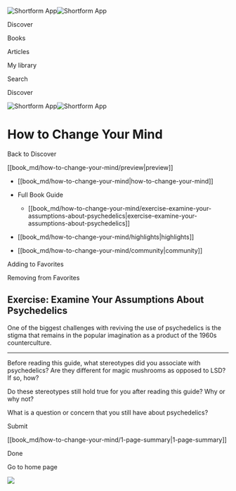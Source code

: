 ![Shortform App](/img/logo.36a2399e.svg)![Shortform App](/img/logo-dark.70c1b072.svg)

Discover

Books

Articles

My library

Search

Discover

![Shortform App](/img/logo.36a2399e.svg)![Shortform App](/img/logo-dark.70c1b072.svg)

# How to Change Your Mind

Back to Discover

[[book_md/how-to-change-your-mind/preview|preview]]

  * [[book_md/how-to-change-your-mind|how-to-change-your-mind]]
  * Full Book Guide

    * [[book_md/how-to-change-your-mind/exercise-examine-your-assumptions-about-psychedelics|exercise-examine-your-assumptions-about-psychedelics]]
  * [[book_md/how-to-change-your-mind/highlights|highlights]]
  * [[book_md/how-to-change-your-mind/community|community]]



Adding to Favorites 

Removing from Favorites 

## Exercise: Examine Your Assumptions About Psychedelics

One of the biggest challenges with reviving the use of psychedelics is the stigma that remains in the popular imagination as a product of the 1960s counterculture.

* * *

Before reading this guide, what stereotypes did you associate with psychedelics? Are they different for magic mushrooms as opposed to LSD? If so, how?

Do these stereotypes still hold true for you after reading this guide? Why or why not?

What is a question or concern that you still have about psychedelics?

Submit 

[[book_md/how-to-change-your-mind/1-page-summary|1-page-summary]]

Done

Go to home page 

![](https://bat.bing.com/action/0?ti=56018282&Ver=2&mid=e6a259f4-9258-42e1-b932-941a5cb6ef0f&sid=49fff5b0636c11eeb9c611038afc8668&vid=4a005010636c11ee80c703d4c4a7acd5&vids=0&msclkid=N&pi=0&lg=en-US&sw=800&sh=600&sc=24&nwd=1&tl=Shortform%20%7C%20Book&p=https%3A%2F%2Fwww.shortform.com%2Fapp%2Fbook%2Fhow-to-change-your-mind%2Fexercise-examine-your-assumptions-about-psychedelics&r=&lt=670&evt=pageLoad&sv=1&rn=9464)
